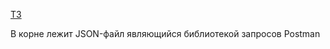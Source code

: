 [ТЗ](https://cloud.mail.ru/public/KDCV/49t7y2SbQ/%5BBoominfo.ORG%5D%20%D0%A1%D0%BF%D1%80%D0%B8%D0%BD%D1%82%2012/%5BBoominfo.ORG%5D%204.%20%D0%91%D1%80%D0%B8%D1%84%2C%20%D0%B4%D0%B5%D0%BA%D0%BE%D0%BC%D0%BF%D0%BE%D0%B7%D0%B8%D1%86%D0%B8%D1%8F%20%D0%B8%20%D1%80%D0%B0%D0%B7%D0%B4%D0%B5%D0%BB%D0%B5%D0%BD%D0%B8%D0%B5%20%D0%B7%D0%B0%D0%B4%D0%B0%D1%87.jpg)

В корне лежит JSON-файл являющийся библиотекой запросов Postman
